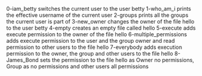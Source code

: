 0-iam_betty switches the current user to the user betty
1-who_am_i prints the effective username of the current user
2-groups prints all the groups the current user is part of
3-new_owner changes the owner of the file hello to the user betty
4-empty creates an empty file called hello
5-execute adds execute permission to the owner of the file hello
6-multiple_permissions adds execute permission to the user and the group owner and read permission to other users to the file hello
7-everybody adds execution permission to the owner, the group and other users to the file hello
8-James_Bond sets the permission to the file hello as Owner no permissions, Group as no permissions and other users all permissions

